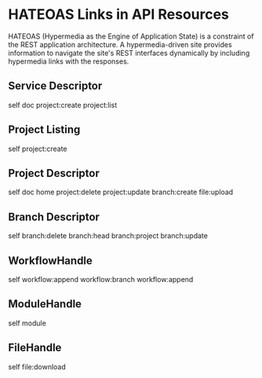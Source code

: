 HATEOAS Links in API Resources
==============================

HATEOAS (Hypermedia as the Engine of Application State) is a constraint of the REST application architecture. A hypermedia-driven site provides information to navigate the site's REST interfaces dynamically by including hypermedia links with the responses.


Service Descriptor
------------------

self
doc
project:create
project:list



Project Listing
---------------

self
project:create



Project Descriptor
------------------

self
doc
home
project:delete
project:update
branch:create
file:upload



Branch Descriptor
-----------------

self
branch:delete
branch:head
branch:project
branch:update



WorkflowHandle
--------------
self
workflow:append
workflow:branch
workflow:append



ModuleHandle
------------
self
module


FileHandle
----------

self
file:download
